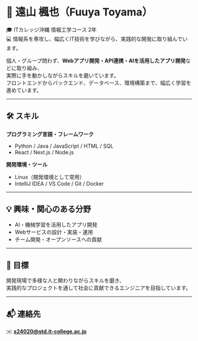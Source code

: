 # 🌸 遠山 楓也（Fuuya Toyama）

🎓 ITカレッジ沖縄 情報工学コース 2年  
💻 情報系を専攻し、幅広くIT技術を学びながら、実践的な開発に取り組んでいます。

個人・グループ問わず、**Webアプリ開発・API連携・AIを活用したアプリ開発**などに取り組み、  
実際に手を動かしながらスキルを磨いています。  
フロントエンドからバックエンド、データベース、環境構築まで、幅広く学習を進めています。


---

## 🛠 スキル

**プログラミング言語・フレームワーク**  
- Python / Java / JavaScript / HTML / SQL  
- React / Next.js / Node.js  

**開発環境・ツール**  
- Linux（開発環境として常用）  
- IntelliJ IDEA / VS Code / Git / Docker  

---

## 💡 興味・関心のある分野
- AI・機械学習を活用したアプリ開発  
- Webサービスの設計・実装・運用  
- チーム開発・オープンソースへの貢献  

---

## 🚀 目標
開発現場で多様な人と関わりながらスキルを磨き、  
実践的なプロジェクトを通して社会に貢献できるエンジニアを目指しています。

---
## 📬 連絡先
✉️ **s24020@std.it-college.ac.jp**





